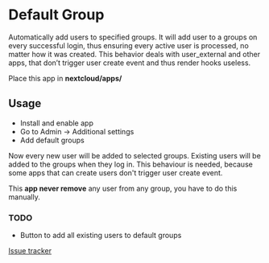 # Default Group
Automatically add users to specified groups. It will add user to a groups on every successful login, thus ensuring every active user is processed, no matter how it was created. This behavior deals with user_external and other apps, that don’t trigger user create event and thus render hooks useless.


Place this app in **nextcloud/apps/**

## Usage

* Install and enable app
* Go to Admin -> Additional settings
* Add default groups

Now every new user will be added to selected groups. Existing users will be added to the groups when they log in. This behaviour is needed, because some apps that can create users don't trigger user create event.

This **app never remove** any user from any group, you have to do this manually.

### TODO

* Button to add all existing users to default groups

[Issue tracker](https://github.com/Stibila/DefaultGroup/issues)
